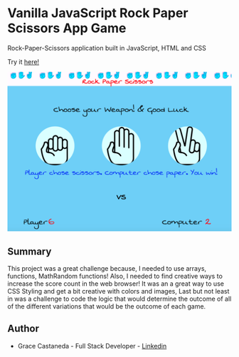 # Vanilla JavaScript Rock Paper Scissors App Game

Rock-Paper-Scissors application built in JavaScript, HTML and CSS

Try it [here!](https://gracii.github.io/rock-paper-scissors-game/)

![alt text](https://github.com/Gracii/rock-paper-scissors-game/blob/main/images/grace-r-p-s-game.png)

## Summary

This project was a great challenge because, I needed to use arrays, functions, MathRandom functions! Also, I needed to find creative ways to increase the score count in the web browser! It was an a great way to use CSS Styling and get a bit creative with colors and images, Last but not least in was a challenge to code the logic that would determine the outcome of all of the different variations that would be the outcome of each game.

## Author

- Grace Castaneda - Full Stack Developer - [Linkedin](https://www.linkedin.com/in/castanedagrace/)
